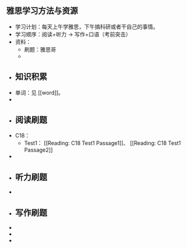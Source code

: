 ## 雅思学习方法与资源
- 学习计划：每天上午学雅思，下午搞科研或者干自己的事情。
- 学习顺序：阅读+听力 -> 写作+口语（考前突击）
- 资料：
	- 刷题：雅思哥
	-
- ## 知识积累
- 单词：见 [[word]]。
-
- ## 阅读刷题
- C18：
	- Test1： [[Reading: C18 Test1 Passage1]]、 [[Reading: C18 Test1 Passage2]]
-
- ## 听力刷题
-
- ## 写作刷题
-
-
-